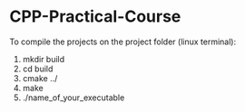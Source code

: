 # CPP-Practical-Course

To compile the projects on the project folder (linux terminal):
1) mkdir build 
2) cd build
3) cmake ../
4) make
5) ./name_of_your_executable
